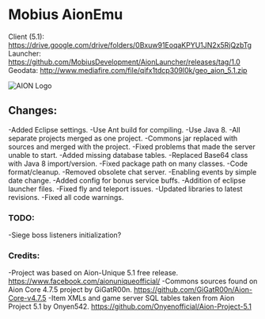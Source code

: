 # Mobius AionEmu

Client (5.1): https://drive.google.com/drive/folders/0Bxuw91EoqaKPYU1JN2x5RjQzbTg
Launcher: https://github.com/MobiusDevelopment/AionLauncher/releases/tag/1.0
Geodata: http://www.mediafire.com/file/qifx1tdcp309l0k/geo_aion_5.1.zip

![AION Logo](https://i.ibb.co/GkcskBp/image.png)

## Changes:
-Added Eclipse settings.
-Use Ant build for compiling.
-Use Java 8.
-All separate projects merged as one project.
-Commons jar replaced with sources and merged with the project.
-Fixed problems that made the server unable to start.
-Added missing database tables.
-Replaced Base64 class with Java 8 import/version.
-Fixed package path on many classes.
-Code format/cleanup.
-Removed obsolete chat server.
-Enabling events by simple date change.
-Added config for bonus service buffs.
-Addition of eclipse launcher files.
-Fixed fly and teleport issues.
-Updated libraries to latest revisions.
-Fixed all code warnings.

### TODO:
-Siege boss listeners initialization?

### Credits:
-Project was based on Aion-Unique 5.1 free release. https://www.facebook.com/aionuniqueofficial/
-Commons sources found on Aion Core 4.7.5 project by GiGatR00n. https://github.com/GiGatR00n/Aion-Core-v4.7.5
-Item XMLs and game server SQL tables taken from Aion Project 5.1 by Onyen542. https://github.com/Onyenofficial/Aion-Project-5.1
